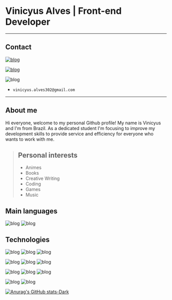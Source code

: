 # Vinicyus Alves | Front-end Developer
---
## Contact
[![blog](https://img.shields.io/badge/Instagram-E4405F?style=for-the-badge&logo=instagram&logoColor=white)](https://www.instagram.com/vinn.as1999/)

[![blog](https://img.shields.io/badge/LinkedIn-0077B5?style=for-the-badge&logo=linkedin&logoColor=white)](https://www.linkedin.com/in/marcus-vinicyus-alves-dos-santos-3b9422273/)

![blog](https://img.shields.io/badge/Gmail-D14836?style=for-the-badge&logo=gmail&logoColor=white)
* `vinicyus.alves302@gmail.com`
---

## About me

Hi everyone, welcome to my personal Github profile! My name is Vinicyus and I'm from Brazil. As a dedicated student I'm focusing to improve my development skills to provide service and efficiency for everyone who wants to work with me.

> ## Personal interests
> - Animes
> - Books
> - Creative Writing
> - Coding
> - Games
> - Music

## Main languages
![blog](https://img.shields.io/badge/JavaScript-F7DF1E?style=for-the-badge&logo=javascript&logoColor=black)
![blog](https://img.shields.io/badge/Python-3776AB?style=for-the-badge&logo=python&logoColor=white)

## Technologies

![blog](https://img.shields.io/badge/HTML5-E34F26?style=for-the-badge&logo=html5&logoColor=white)
![blog](https://img.shields.io/badge/CSS3-1572B6?style=for-the-badge&logo=css3&logoColor=white)
![blog](https://img.shields.io/badge/Node.js-43853D?style=for-the-badge&logo=node.js&logoColor=white)

![blog](https://img.shields.io/badge/JavaScript-F7DF1E?style=for-the-badge&logo=javascript&logoColor=black)
![blog](https://img.shields.io/badge/React-20232A?style=for-the-badge&logo=react&logoColor=61DAFB)
![blog](    https://img.shields.io/badge/React_Native-20232A?style=for-the-badge&logo=react&logoColor=61DAFB)

![blog](https://img.shields.io/badge/Express.js-404D59?style=for-the-badge)
![blog](https://img.shields.io/badge/MongoDB-4EA94B?style=for-the-badge&logo=mongodb&logoColor=white)
![blog](https://img.shields.io/badge/Python-3776AB?style=for-the-badge&logo=python&logoColor=white)

![blog](https://img.shields.io/badge/MySQL-00000F?style=for-the-badge&logo=mysql&logoColor=white)
![blog](https://img.shields.io/badge/GIT-E44C30?style=for-the-badge&logo=git&logoColor=white)

[![Anurag's GitHub stats-Dark](https://github-readme-stats.vercel.app/api?username=vinn-as1999&show_icons=true&theme=dark#gh-dark-mode-only)](https://github.com/anuraghazra/github-readme-stats#gh-dark-mode-only)



